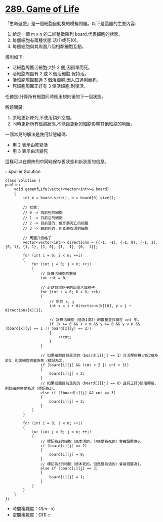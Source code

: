 # [289\. Game of Life](https://leetcode.com/problems/game-of-life/)

「生命遊戲」是一個細胞自動機的模擬問題。以下是這題的主要內容:

1.  給定一個 m x n 的二維整數陣列 board,代表細胞的狀態。
2.  每個細胞有兩種狀態:活(1)或死(0)。
3.  每個細胞與其周圍八個相鄰細胞互動。

規則如下:

-   活細胞周圍活細胞少於 2 個,因孤單而死。
-   活細胞周圍有 2 或 3 個活細胞,保持活。
-   活細胞周圍超過 3 個活細胞,因人口過剩而死。
-   死細胞周圍正好有 3 個活細胞,則復活。

任務是:計算所有細胞同時應用規則後的下一個狀態。

解題關鍵:

1.  原地更新陣列,不使用額外空間。
2.  同時更新所有細胞狀態,不能讓更新的細胞影響其他細胞的判斷。

一個常見的解法是使用狀態編碼:

-   用 2 表示由死變活
-   用 3 表示由活變死

這樣可以在原陣列中同時保存舊狀態和新狀態的信息。

:::spoiler Solution
```cpp=
class Solution {
public:
    void gameOfLife(vector<vector<int>>& board)
    {
        int m = board.size(), n = board[0].size();
        
        // 狀態：
        // 0 -> 目前死的細胞
        // 1 -> 目前活的細胞
        // 2 -> 目前活的，但即將死亡的細胞
        // 3 -> 目前死的，但即將復活的細胞
        
        // 周圍八個格子
        vector<vector<int>> directions = {{-1, -1}, {-1, 0}, {-1, 1}, {0, 1}, {1, 1}, {1, 0}, {1, -1}, {0, -1}};
        
        for (int i = 0; i < m; ++i)
        {
            for (int j = 0; j < n; ++j)
            {
                // 計算活細胞的數量
                int cnt = 0;

                // 走訪目標格子的周圍八個格子
                for (int k = 0; k < 8; ++k)
                {
                    // 新的 x, y
                    int x = i + directions[k][0], y = j + directions[k][1];

                    // 計算活細胞（值為1或2）的數量並存儲在 cnt 中。
                    if (x >= 0 && x < m && y >= 0 && y < n && (board[x][y] == 1 || board[x][y] == 2))
                    {
                        ++cnt;
                    }
                }

                // 如果細胞目前是活的（board[i][j] == 1）且活鄰居數少於2或多於3，則該細胞將變為死（標記為2）。
                if (board[i][j] && (cnt < 2 || cnt > 3))
                {
                    board[i][j] = 2;
                }
                // 如果細胞目前是死的（board[i][j] == 0）且有正好3個活鄰居，則該細胞將變為活（標記為3）。
                else if (!board[i][j] && cnt == 3)
                {
                    board[i][j] = 3;
                }
            }
        }

        for (int i = 0; i < m; ++i)
        {
            for (int j = 0; j < n; ++j)
            {
                // 標記為2的細胞（原本活的，但應變為死的）會被設置為0。
                if (board[i][j] == 2)
                {
                    board[i][j] = 0;
                }
                // 標記為3的細胞（原本死的，但應變為活的）會被設置為1。
                else if (board[i][j] == 3)
                {
                    board[i][j] = 1;
                }
            }
        }
    }
};
```

- 時間複雜度：$O(m \cdot n)$
- 空間複雜度：$O(1)$
:::
